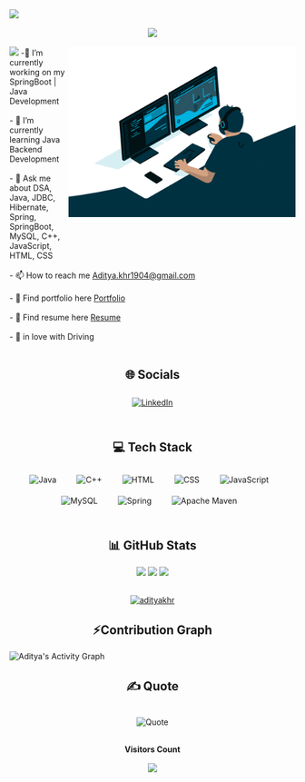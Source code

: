 
<!--
**adityakhr/adityakhr** is a ✨ _special_ ✨ repository because its `README.md` (this file) appears on your GitHub profile.

Here are some ideas to get you started:

- 🔭 I’m currently working on ...
- 🌱 I’m currently learning ...
- 👯 I’m looking to collaborate on ...
- 🤔 I’m looking for help with ...
- 💬 Ask me about ...
- 📫 How to reach me: ...
- 😄 Pronouns: ...
- ⚡ Fun fact: ...#37bcf7
-->
<img src="https://user-images.githubusercontent.com/73097560/115834477-dbab4500-a447-11eb-908a-139a6edaec5c.gif">

<p align="center" color:"teal">
     <a>
<img src="https://readme-typing-svg.demolab.com/?lines=Hello there! This is Aditya Khare ; A Java%20Backend%20Developer &font=Fira%20Code&center=true&width=440&height=45&color=teal&vCenter=true&size=22&pause=1000"></a>
      </p>
      
<img src="https://user-images.githubusercontent.com/73097560/115834477-dbab4500-a447-11eb-908a-139a6edaec5c.gif">

  <img align="right" src="gif/giphy.gif" style="width:400px; height:300px; margin-bottom:50px;">
  -🔭 I’m currently working on my SpringBoot | Java Development<br><br>- 🌱 I’m currently learning Java Backend Development<br><br>- 💬 Ask me about DSA, Java, JDBC, Hibernate, Spring, SpringBoot, MySQL, C++, JavaScript, HTML, CSS<br><br>- 📫 How to reach me <a href="mailto:Aditya.khr1904@gmail.com" >Aditya.khr1904@gmail.com</a><br><br>- 📘 Find portfolio here <a href="https://adityakhr.github.io/">Portfolio</a><br><br>- 📑 Find resume here <a href="https://drive.google.com/file/d/1eYN53SgKZ7bet7Z9TvNZBInMICiZH8p0/view?usp=share_link">Resume</a><br><br>- 🚗 in love with Driving<br><br>


<h2 align="center">🌐 Socials</h2>
<div align="center">  
     <a href="https://linkedin.com/in/aditya-khare-1a254b1b8" target="_blank"><img style="margin: 10px" src="https://img.shields.io/badge/LinkedIn-%230077B5.svg?logo=linkedin&logoColor=white" alt="LinkedIn" height="35" /></a>  
</div>
<br>


 
 <h2 align="center">💻 Tech Stack</h2>
<div align="center">  
     <img style="margin: 10px" src="https://img.shields.io/badge/java-%23ED8B00.svg?style=flat&logo=java&logoColor=white" alt="Java" height="35" />
        &nbsp;&nbsp;
     <img style="margin: 10px" src="https://img.shields.io/badge/c++-%2300599C.svg?style=flat&logo=c%2B%2B&logoColor=white" alt="C++" height="35"/>
        &nbsp;&nbsp;
     <img style="margin: 10px" src="https://img.shields.io/badge/html5-%23E34F26.svg?style=flat&logo=html5&logoColor=white" alt="HTML" height="35"/>
        &nbsp;&nbsp;
     <img style="margin: 10px" src="https://img.shields.io/badge/css3-%231572B6.svg?style=flat&logo=css3&logoColor=white" alt="CSS" height="35"/>
        &nbsp;&nbsp;
     <img style="margin: 10px" src="https://img.shields.io/badge/javascript-%23323330.svg?style=flat&logo=javascript&logoColor=%23F7DF1E" alt="JavaScript" height="35"/>
        &nbsp;&nbsp;
     <img style="margin: 10px" src="https://img.shields.io/badge/mysql-%2300f.svg?style=flat&logo=mysql&logoColor=white" alt="MySQL" height="35"/>
        &nbsp;&nbsp;
     <img style="margin: 10px" src="https://img.shields.io/badge/spring-%236DB33F.svg?style=for-the-badge&logo=spring&logoColor=white" alt="Spring" height="35"/>
        &nbsp;&nbsp;
     <img style="margin: 10px" src="https://img.shields.io/badge/Apache%20Maven-C71A36?style=for-the-badge&logo=Apache%20Maven&logoColor=white" alt="Apache Maven" height="35"/>
        &nbsp;&nbsp;
</div>
<br>


<h2 align="center">📊 GitHub Stats</h2>
<div align="center">

<img style="width:320px;" src="https://github-readme-streak-stats.herokuapp.com/?user=adityakhr&theme=dark&hide_border=false" />

<img style="width:190px;" src="https://github-readme-stats.vercel.app/api/top-langs/?username=adityakhr&theme=dark&hide_border=false&include_all_commits=false&count_private=true&layout=compact" />

<img style="width:300px;" src="https://github-readme-stats.vercel.app/api?username=adityakhr&theme=dark&hide_border=false&include_all_commits=false&count_private=true" />

</div>
<br>
<p align="center"> <a href="https://github.com/ryo-ma/github-profile-trophy"><img src="https://github-profile-trophy.vercel.app/?username=adityakhr" alt="adityakhr" /></a> </p>


<h2 align="center">⚡Contribution Graph</h2>
  <a><img alt="Aditya's Activity Graph" src="https://github-readme-activity-graph.vercel.app/graph?username=adityakhr&theme=react-dark" /></a>

<br> 
 <h2 align="center"> ✍️ Quote</h2>
 <br>
 <div align="center">
      <a><img  style="text-align: center;"alt="Quote" src="https://quotes-github-readme.vercel.app/api?type=horizontal&theme=merko" /></a>
 </div>
<br>
<div align="center">
<p align="centre"><b>Visitors Count</b></p>  
<p align="center"><img align="center" src="https://profile-counter.glitch.me/{adityakhr}/count.svg" /></p> 
</div>
